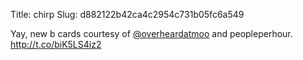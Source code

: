 Title: chirp
Slug: d882122b42ca4c2954c731b05fc6a549

Yay, new b cards courtesy of <a href="http://twitter.com/overheardatmoo">@overheardatmoo</a> and peopleperhour. <a href="http://t.co/biK5LS4iz2">http://t.co/biK5LS4iz2</a>
